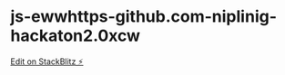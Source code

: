 # js-ewwhttps-github.com-niplinig-hackaton2.0xcw

[Edit on StackBlitz ⚡️](https://stackblitz.com/edit/js-ewwxcw)